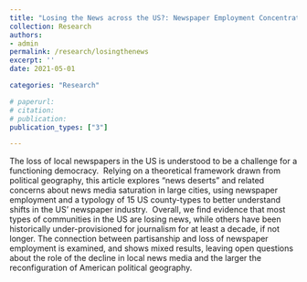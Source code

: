 ```yaml
---
title: "Losing the News across the US?: Newspaper Employment Concentration, News Deserts, and Implications for Political Geography"
collection: Research
authors: 
- admin
permalink: /research/losingthenews
excerpt: ''
date: 2021-05-01

categories: "Research"

# paperurl: 
# citation:
# publication: 
publication_types: ["3"]

---
```


The loss of local newspapers in the US is understood to be a challenge for a functioning democracy.  Relying on a theoretical framework drawn from political geography, this article explores “news deserts” and related concerns about news media saturation in large cities, using newspaper employment and a typology of 15 US county-types to better understand shifts in the US’ newspaper industry.  Overall, we find evidence that most types of communities in the US are losing news, while others have been historically under-provisioned for journalism for at least a decade, if not longer. The connection between partisanship and loss of newspaper employment is examined, and shows mixed results, leaving open questions about the role of the decline in local news media and the larger the reconfiguration of American political geography. 

